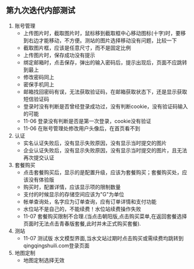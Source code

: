 ## 第九次迭代内部测试
>
1. 账号管理
    - 上传图片时，截取图片时，鼠标移到截取框中心移动图标(十字)时，要移到右边才能移动，不方便。测站的图片选择移动没有问题，比较一下
    - 截取图片框，应该是任意尺寸，而不是固定比例
    - 上传图片时，保存成功没有提示
    - 绑定邮箱时，点击保存，弹出的输入密码后，提示出现后，页面不应跳转到最上
    - 修改密码同上
    - 密保手机同上
    - 邮箱找回密码有误，无法获取验证码，在邮箱获取状态下，还是显示获取短信验证码
    - 登录时没有判断是否曾经登录成功过，没有判断cookie，没有验证码输入的可能
    - 11-06 登录没有判断是否是第一次登录，cookie没有验证
    - 11-06 在账号管理处修改用户头像后，在首页看不到
2. 认证
    - 实名认证失败后，没有显示失败原因，没有显示当时提交的图片
    - 企业认证失败后，没有显示失败原因，没有显示当时提交的图片，且无法再次提交认证
3. 套餐购买
    - 点击套餐购买后，显示的是配置升级，应该为套餐购买；套餐购买处，应该没有体验版
    - 购买时，配置详情，应该显示项的限制数量
    - 支付的时候显示的存储空间应该为"G"为单位
    - 帐单查询处，名字应为订单查询，应有订单详情和支付功能
    - 水位站不是自己的，不能续费！水位站续费操作失败
    - 11-07 套餐购买限制不合理.(当点击朝阳版,点击购买菜单,在返回套餐选择页面时无法点击青春版套餐,此时并未正式购买套餐).
4. 测站
    - 11-07 测试版 水文模型界面,当水文站过期时点击购买或需续费均跳转到qingqingshuili.com登录页面
5. 地图定制
    - 地图定制选择无效


